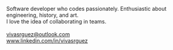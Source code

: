 Software developer who codes passionately. Enthusiastic about engineering, history, and art.<br>
I love the idea of collaborating in teams.<br><br>
vivasrguez@outlook.com<br>
www.linkedin.com/in/vivasrguez
